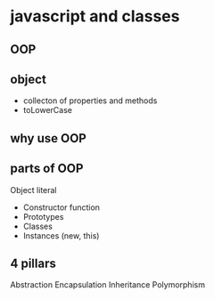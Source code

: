 # javascript and classes

## OOP

## object
- collecton of properties and methods
- toLowerCase

## why use OOP

## parts of OOP
Object literal

- Constructor function
- Prototypes
- Classes
- Instances (new, this)


## 4 pillars
Abstraction
Encapsulation
Inheritance
Polymorphism
